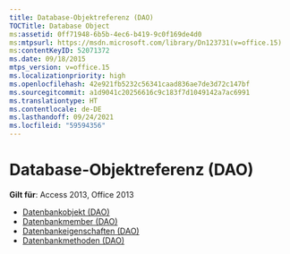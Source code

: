 ```yaml
---
title: Database-Objektreferenz (DAO)
TOCTitle: Database Object
ms:assetid: 0ff71948-6b5b-4ec6-b419-9c0f169de4d0
ms:mtpsurl: https://msdn.microsoft.com/library/Dn123731(v=office.15)
ms:contentKeyID: 52071372
ms.date: 09/18/2015
mtps_version: v=office.15
ms.localizationpriority: high
ms.openlocfilehash: 42e921fb5232c56341caad836ae7de3d72c147bf
ms.sourcegitcommit: a1d9041c20256616c9c183f7d1049142a7ac6991
ms.translationtype: HT
ms.contentlocale: de-DE
ms.lasthandoff: 09/24/2021
ms.locfileid: "59594356"
---
```

# <a name="database-object-reference-dao"></a>Database-Objektreferenz (DAO)

**Gilt für**: Access 2013, Office 2013

- [Datenbankobjekt (DAO)](database-object-dao.md)
- [Datenbankmember (DAO)](database-members-dao.md)
- [Datenbankeigenschaften (DAO)](database-properties-dao.md)
- [Datenbankmethoden (DAO)](database-methods-dao.md)

